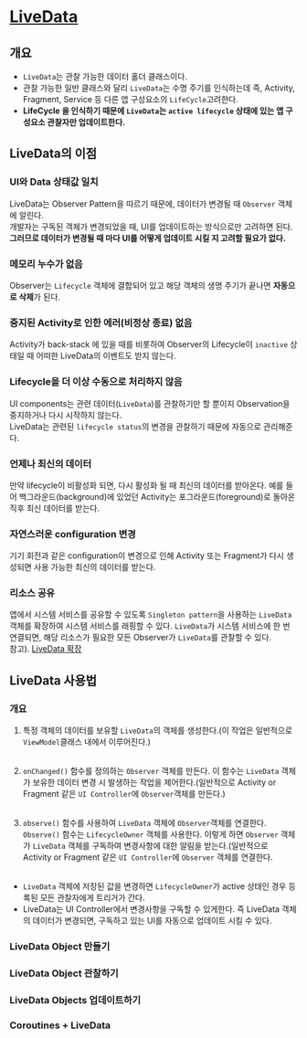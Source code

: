 # [LiveData](https://developer.android.com/topic/libraries/architecture/livedata?hl=eng)
## 개요
 - ``LiveData``는 관찰 가능한 데이터 홀더 클래스이다.
 - 관찰 가능한 일반 클래스와 달리 ``LiveData``는 수명 주기를 인식하는데 즉, Activity, Fragment, Service 등 다른 앱 구성요소의 ``LifeCycle``고려한다.
 - <strong>LifeCycle 을 인식하기 때문에 ``LiveData``는 ``active lifecycle`` 상태에 있는 앱 구성요소 관찰자만 업데이트한다.</strong>

## LiveData의 이점
### UI와 Data 상태값 일치
<p>

LiveData는 Observer Pattern을 따르기 때문에, 데이터가 변경될 때 ``Observer`` 객체에 알린다.</br>
개발자는 구독된 객체가 변경되었을 때, UI를 업데이트하는 방식으로만 고려하면 된다. <strong>그러므로 데이터가 변경될 때 마다 UI를 어떻게 업데이트 시킬 지 고려할 필요가 없다.</strong>

</p>

### 메모리 누수가 없음
Observer는 ``Lifecycle`` 객체에 결합되어 있고 해당 객체의 생명 주기가 끝나면 <strong>자동으로 삭제</strong>가 된다.

### 중지된 Activity로 인한 에러(비정상 종료) 없음
Activity가 back-stack 에 있을 때를 비롯하여 Observer의 Lifecycle이 ``inactive`` 상태일 때 어떠한 LiveData의 이벤트도 받지 않는다.

### Lifecycle을 더 이상 수동으로 처리하지 않음
UI components는 관련 데이터(``LiveData``)를 관찰하기만 할 뿐이지 Observation을 중지하거나 다시 시작하지 않는다.</br>
LiveData는 관련된 ``lifecycle status``의 변경을 관찰하기 때문에 자동으로 관리해준다.

### 언제나 최신의 데이터
만약 lifecycle이 비활성화 되면,  다시 활성화 될 때 최신의 데이터를 받아온다. 예를 들어 백그라운드(background)에 있었던 Activity는 포그라운드(foreground)로 돌아온 직후 최신 데이터를 받는다.

### 자연스러운 configuration 변경
기기 회전과 같은 configuration이 변경으로 인해 Activity 또는 Fragment가 다시 생성되면 사용 가능한 최신의 데이터를 받는다.

### 리소스 공유
앱에서 시스템 서비스를 공유할 수 있도록 ``Singleton pattern``을 사용하는 ``LiveData`` 객체를 확장하여 시스템 서비스를 래핑할 수 있다. ``LiveData``가 시스템 서비스에 한 번 연결되면, 해당 리소스가 필요한 모든 Observer가 ``LiveData``를 관찰할 수 있다.</br>
참고). [LiveData 확장](https://developer.android.com/topic/libraries/architecture/livedata?hl=ko#extend_livedata)

## LiveData 사용법
### 개요
1. 특정 객체의 데이터를 보유할 ``LiveData``의 객체를 생성한다.(이 작업은 일반적으로 ``ViewModel``클래스 내에서 이루어진다.)</br></br>

2. ``onChanged()`` 함수를 정의하는 ``Observer`` 객체를 만든다. 이 함수는 ``LiveData`` 객체가 보유한 데이터 변경 시 발생하는 작업을 제어한다.(일반적으로 Activity or Fragment 같은 ``UI Controller``에 ``Observer``객체를 만든다.)</br></br>

3. ``observe()`` 함수를 사용하여 ``LiveData`` 객체에 ``Observer``객체를 연결한다. ``Observe()`` 함수는 ``LifecycleOwner`` 객체를 사용한다. 이렇게 하면 ``Observer`` 객체가 ``LiveData`` 객체를 구독하여 변경사항에 대한 알림을 받는다.(일반적으로 Activity or Fragment 같은 ``UI Controller``에 ``Observer`` 객체를 연결한다.</br></br>

- ``LiveData`` 객체에 저장된 값을 변경하면 ``LifecycleOwner``가 active 상태인 경우 등록된 모든 관찰자에게 트리거가 간다.
- LiveData는 UI Controller에서 변경사항을 구독할 수 있게한다. 즉  LiveData 객체의 데이터가 변경되면, 구독하고 있는 UI를 자동으로 업데이트 시킬 수 있다.

### LiveData Object 만들기
### LiveData Object 관찰하기
### LiveData Objects 업데이트하기
### Coroutines + LiveData
